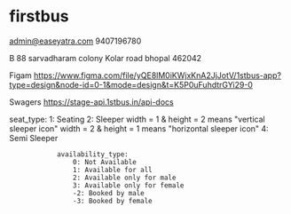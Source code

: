 # firstbus

admin@easeyatra.com
9407196780

B 88 sarvadharam colony 
Kolar road bhopal
462042

Figam
https://www.figma.com/file/yQE8lM0iKWjxKnA2JjJotV/1stbus-app?type=design&node-id=0-1&mode=design&t=K5P0uFuhdtrGYi29-0

Swagers
https://stage-api.1stbus.in/api-docs




seat_type:
                    1: Seating
                    2: Sleeper
			width = 1 & height = 2 means "vertical sleeper icon"
			width = 2 & height = 1 means "horizontal sleeper icon"
                    4: Semi Sleeper



    
                availability_type:
                    0: Not Available
                    1: Available for all
                    2: Available only for male
                    3: Available only for female
                    -2: Booked by male
                    -3: Booked by female

